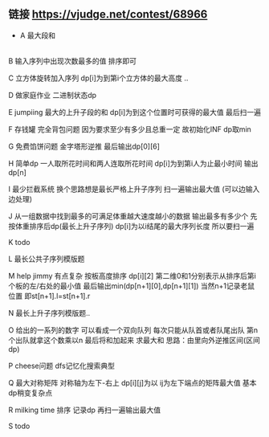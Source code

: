 ## 链接 https://vjudge.net/contest/68966

* A 最大段和

<br>
B 输入序列中出现次数最多的值 排序即可
<br>

C 立方体旋转加入序列 dp[i]为到第i个立方体的最大高度 ..
<br>

D 做家庭作业 二进制状态dp 
<br>

E jumpiing 最大的上升子段的和 dp[i]为到这个位置时可获得的最大值 最后扫一遍
<br>

F 存钱罐 完全背包问题 因为要求至少有多少且总重一定 故初始化INF dp取min
<br>

G 免费馅饼问题 金字塔形逆推  最后输出dp[0][6]
<br>

H 简单dp 一人取所花时间和两人连取所花时间 dp[i]为到第i人为止最小时间 输出dp[n]
<br>

I 最少拦截系统 换个思路想是最长严格上升子序列 扫一遍输出最大值 (可以边输入边处理)
<br>

J 从一组数据中找到最多的可满足体重越大速度越小的数据 输出最多有多少个 先按体重排序后dp(最长上升子序列)  dp[i]为以i结尾的最大序列长度 所以要扫一遍
<br>

K todo
<br>

L 最长公共子序列模版题
<br>

M help jimmy 有点复杂 按板高度排序 dp[i][2] 第二维0和1分别表示从排序后第i个板的左/右处的最小值 
最后输出min(dp[n+1][0],dp[n+1][1]) 当然n+1记录老鼠位置 即st[n+1].l=st[n+1].r
<br>

N 最长上升子序列模版题..
<br>

O 给出的一系列的数字 可以看成一个双向队列 每次只能从队首或者队尾出队 第n个出队就拿这个数乘以n 
最后将和加起来 求最大和  思路：由里向外逆推区间(区间dp) 
<br>

P cheese问题 dfs记忆化搜索典型
<br>

Q 最大对称矩阵 对称轴为左下-右上 dp[i][j]为以 ij为左下端点的矩阵最大值 基本dp稍变复杂点
<br>

R milking time 排序 记录dp 再扫一遍输出最大值 
<br>

S todo
<br><br>
